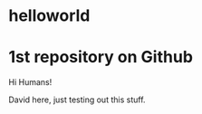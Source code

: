 # helloworld
1st repository on Github 
=========================
Hi Humans!

David here, just testing out this stuff.

